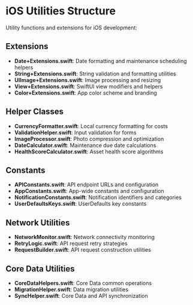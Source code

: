 # iOS Utilities Structure

Utility functions and extensions for iOS development:

## Extensions
- **Date+Extensions.swift**: Date formatting and maintenance scheduling helpers
- **String+Extensions.swift**: String validation and formatting utilities
- **UIImage+Extensions.swift**: Image processing and resizing
- **View+Extensions.swift**: SwiftUI view modifiers and helpers
- **Color+Extensions.swift**: App color scheme and branding

## Helper Classes
- **CurrencyFormatter.swift**: Local currency formatting for costs
- **ValidationHelper.swift**: Input validation for forms
- **ImageProcessor.swift**: Photo compression and optimization
- **DateCalculator.swift**: Maintenance due date calculations
- **HealthScoreCalculator.swift**: Asset health score algorithms

## Constants
- **APIConstants.swift**: API endpoint URLs and configuration
- **AppConstants.swift**: App-wide constants and configuration
- **NotificationConstants.swift**: Notification identifiers and categories
- **UserDefaultsKeys.swift**: UserDefaults key constants

## Network Utilities
- **NetworkMonitor.swift**: Network connectivity monitoring
- **RetryLogic.swift**: API request retry strategies
- **RequestBuilder.swift**: API request construction utilities

## Core Data Utilities
- **CoreDataHelpers.swift**: Core Data common operations
- **MigrationHelper.swift**: Data migration utilities
- **SyncHelper.swift**: Core Data and API synchronization